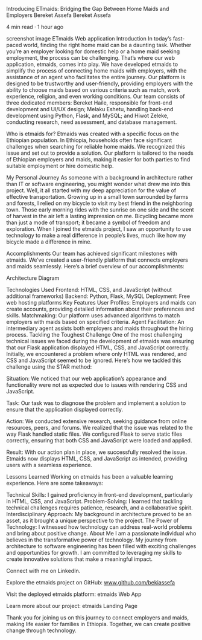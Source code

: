 Introducing ETmaids: Bridging the Gap Between Home Maids and Employers
Bereket Assefa
Bereket Assefa

4 min read
·
1 hour ago






screenshot image ETmaids Web application
Introduction
In today’s fast-paced world, finding the right home maid can be a daunting task. Whether you’re an employer looking for domestic help or a home maid seeking employment, the process can be challenging. That’s where our web application, etmaids, comes into play. We have developed etmaids to simplify the process of connecting home maids with employers, with the assistance of an agent who facilitates the entire journey. Our platform is designed to be trustworthy and user-friendly, providing employers with the ability to choose maids based on various criteria such as match, work experience, religion, and even working conditions. Our team consists of three dedicated members: Bereket Haile, responsible for front-end development and UI/UX design; Melaku Eshetu, handling back-end development using Python, Flask, and MySQL; and Hiwot Zeleke, conducting research, need assessment, and database management.

Who is etmaids for?
Etmaids was created with a specific focus on the Ethiopian population. In Ethiopia, households often face significant challenges when searching for reliable home maids. We recognized this issue and set out to provide a solution. Our platform is tailored to the needs of Ethiopian employers and maids, making it easier for both parties to find suitable employment or hire domestic help.

My Personal Journey
As someone with a background in architecture rather than IT or software engineering, you might wonder what drew me into this project. Well, it all started with my deep appreciation for the value of effective transportation. Growing up in a small town surrounded by farms and forests, I relied on my bicycle to visit my best friend in the neighboring town. Those early morning rides with the sunrise on one side and the scent of harvest in the air left a lasting impression on me. Bicycling became more than just a mode of transport; it became a symbol of freedom and exploration. When I joined the etmaids project, I saw an opportunity to use technology to make a real difference in people’s lives, much like how my bicycle made a difference in mine.

Accomplishments
Our team has achieved significant milestones with etmaids. We’ve created a user-friendly platform that connects employers and maids seamlessly. Here’s a brief overview of our accomplishments:

Architecture Diagram

Technologies Used
Frontend: HTML, CSS, and JavaScript (without additional frameworks)
Backend: Python, Flask, MySQL
Deployment: Free web hosting platforms
Key Features
User Profiles: Employers and maids can create accounts, providing detailed information about their preferences and skills.
Matchmaking: Our platform uses advanced algorithms to match employers with maids based on specified criteria.
Agent Facilitation: An intermediary agent assists both employers and maids throughout the hiring process.
Tackling the Toughest Challenge
One of the most challenging technical issues we faced during the development of etmaids was ensuring that our Flask application displayed HTML, CSS, and JavaScript correctly. Initially, we encountered a problem where only HTML was rendered, and CSS and JavaScript seemed to be ignored. Here’s how we tackled this challenge using the STAR method:

Situation: We noticed that our web application’s appearance and functionality were not as expected due to issues with rendering CSS and JavaScript.

Task: Our task was to diagnose the problem and implement a solution to ensure that the application displayed correctly.

Action: We conducted extensive research, seeking guidance from online resources, peers, and forums. We realized that the issue was related to the way Flask handled static files. We configured Flask to serve static files correctly, ensuring that both CSS and JavaScript were loaded and applied.

Result: With our action plan in place, we successfully resolved the issue. Etmaids now displays HTML, CSS, and JavaScript as intended, providing users with a seamless experience.

Lessons Learned
Working on etmaids has been a valuable learning experience. Here are some takeaways:

Technical Skills: I gained proficiency in front-end development, particularly in HTML, CSS, and JavaScript.
Problem-Solving: I learned that tackling technical challenges requires patience, research, and a collaborative spirit.
Interdisciplinary Approach: My background in architecture proved to be an asset, as it brought a unique perspective to the project.
The Power of Technology: I witnessed how technology can address real-world problems and bring about positive change.
About Me
I am a passionate individual who believes in the transformative power of technology. My journey from architecture to software engineering has been filled with exciting challenges and opportunities for growth. I am committed to leveraging my skills to create innovative solutions that make a meaningful impact.

Connect with me on LinkedIn.

Explore the etmaids project on GitHub: www.github.com/bekiassefa

Visit the deployed etmaids platform: etmaids Web App

Learn more about our project: etmaids Landing Page

Thank you for joining us on this journey to connect employers and maids, making life easier for families in Ethiopia. Together, we can create positive change through technology.

